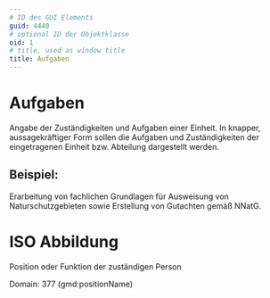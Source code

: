 ```yaml
---
# ID des GUI Elements
guid: 4440
# optional ID der Objektklasse
oid: 1
# title, used as window title
title: Aufgaben
---
```


# Aufgaben

Angabe der Zuständigkeiten und Aufgaben einer Einheit. In knapper, aussagekräftiger Form sollen die Aufgaben und Zuständigkeiten der eingetragenen Einheit bzw. Abteilung dargestellt werden.

## Beispiel:

Erarbeitung von fachlichen Grundlagen für Ausweisung von Naturschutzgebieten sowie Erstellung von Gutachten gemäß NNatG.

# ISO Abbildung

Position oder Funktion der zuständigen Person

Domain: 377 (gmd:positionName)
